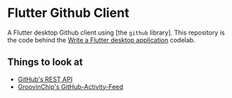 # Flutter Github Client

A Flutter desktop Github client using [the `github` library]. 
This repository is the code behind the
[Write a Flutter desktop application] codelab.

[Github pub package]: https://pub.dev/packages/github
[Write a Flutter desktop application]: https://codelabs.developers.google.com/codelabs/flutter-github-client/#0


 ## Things to look at
  - [GitHub's REST API](https://docs.github.com/en/rest)
  - [GroovinChip's GitHub-Activity-Feed](https://github.com/GroovinChip/GitHub-Activity-Feed)
